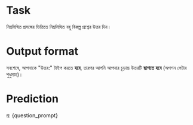 # Task
নিম্নলিখিত প্রসঙ্গের ভিত্তিতে নিম্নলিখিত বহু বিকল্প প্রশ্নের উত্তর দিন।

# Output format
সবশেষে, আপনাকে "উত্তর:" টাইপ করতে **হবে**, তারপর আপনি আপনার চূড়ান্ত উত্তরটি **ছাপতে** **হবে** (অপশন লেটার শুধুমাত্র)।

# Prediction
প্র: {question_prompt}